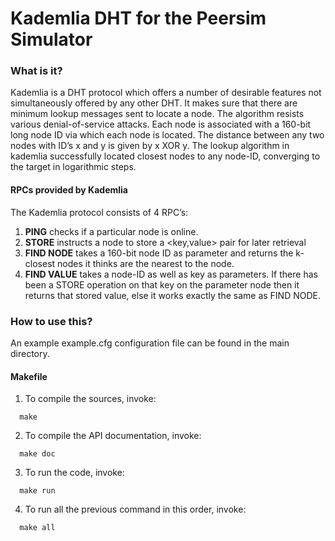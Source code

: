 # Kademlia DHT for the Peersim Simulator

### What is it?
Kademlia is a DHT protocol which offers a number of desirable features not simultaneously offered by any other DHT. It makes sure that there are minimum lookup
messages sent to locate a node. The algorithm resists various denial-of-service attacks. Each node is associated with a 160-bit long node ID via which each node is
located. The distance between any two nodes with ID’s x and y is given by x XOR y.
The lookup algorithm in kademlia successfully located closest nodes to any node-ID,
converging to the target in logarithmic steps.

#### RPCs provided by Kademlia
The Kademlia protocol consists of 4 RPC’s:
1. **PING** checks if a particular node is online.
2. **STORE** instructs a node to store a <key,value> pair for later retrieval
3. **FIND NODE** takes a 160-bit node ID as parameter and returns the k-closest nodes it thinks are the nearest to the node.
4. **FIND VALUE** takes a node-ID as well as key as parameters. If there has been a STORE operation on that key on the parameter node then it returns that stored value, else it works exactly the same as FIND NODE.

### How to use this?

An example example.cfg configuration file can be found in the  main directory.

#### Makefile

1. To compile the sources, invoke:
```
  make
```
2. To compile the API documentation, invoke:
```
  make doc
```
3. To run the code, invoke:
```
  make run
```
4. To run all the previous command in this order, invoke:
```
  make all
```
